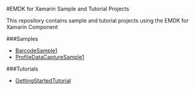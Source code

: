 #EMDK for Xamarin Sample and Tutorial Projects

This repository contains sample and tutorial projects using the EMDK for Xamarin Component

###Samples

* [BarcodeSample1](https://github.com/EMDK/xamarin-samples/tree/BarcodeSample1) 
* [ProfileDataCaptureSample1](https://github.com/EMDK/xamarin-samples/tree/ProfileDataCaptureSample1) 

###Tutorials

* [GettingStartedTutorial](https://github.com/EMDK/xamarin-samples/tree/GettingStartedTutorial) 


